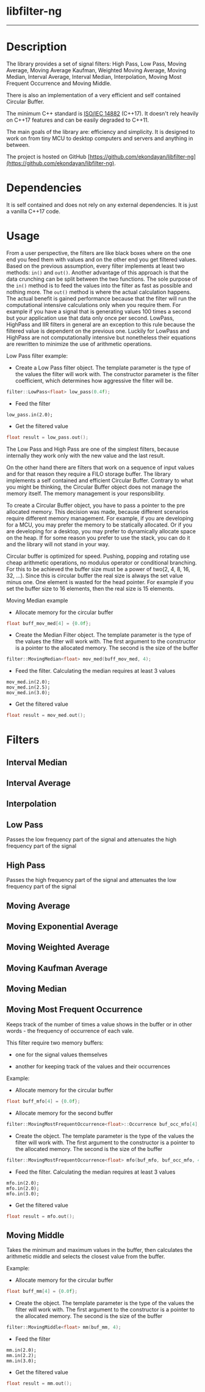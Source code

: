 # libfilter-ng

---

# Description

The library provides a set of signal filters: High Pass, Low Pass, Moving Average, Moving Average Kaufman, Weighted Moving Average, Moving Median, Interval Average, Interval Median, Interpolation, Moving Most Frequent Occurrence and Moving Middle.

There is also an implementation of a very efficient and self contained Circular Buffer.

The minimum C++ standard is [ISO/IEC 14882](https://en.wikipedia.org/wiki/ISO/IEC_14882) (C++17). It doesn't rely heavily on C++17 features and can be easily degraded to C++11.

The main goals of the library are: efficiency and simplicity. It is designed to work on from tiny MCU to desktop computers and servers and anything in between.

The project is hosted on GitHub [https://github.com/ekondayan/libfilter-ng](https://github.com/ekondayan/libfilter-ng).

# Dependencies

It is self contained and does not rely on any external dependencies. It is  just a vanilla C++17 code.

# Usage

From a user perspective, the filters are like black boxes where on the one end you feed them with values and on the other end you get filtered values. Based on the previous assumption,  every filter implements at least two methods: `in()` and  `out()`. Another advantage of this approach is that the data crunching can be split between the two functions. The sole purpose of the `in()` method is to feed the values into the filter as fast as possible and nothing more. The `out()` method is where the actual calculation happens. The actual benefit is gained performance because that the filter will run the computational intensive calculations only when you require them. For example if you have a signal that is generating values 100 times a second but your application use that data only once per second. LowPass, HighPass and IIR filters in general are an exception to this rule because the filtered value is dependent on the previous one. Luckily for LowPass and HighPass are not computationally intensive but nonetheless their equations are rewritten to minimize the use of arithmetic operations.

Low Pass filter example:

- Create a Low Pass filter object. 
  The template parameter is the type of the values the filter will work with.
  The constructor parameter is the filter coefficient, which determines how aggressive the filter will be.

```c++
filter::LowPass<float> low_pass(0.4f);
```

- Feed the filter

```
low_pass.in(2.0);
```

- Get the filtered value

```c++
float result = low_pass.out();
```

The Low Pass and High Pass are one of the simplest filters, because internally they work only with the new value and the last result. 

On the other hand there are filters that work on a sequence of input values and for that reason they require a FILO storage buffer. The library implements a self contained and efficient Circular Buffer. Contrary to what you might be thinking, the Circular Buffer object does not manage the memory itself. The memory management is your responsibility. 

To create a Circular Buffer object, you have to pass a pointer to the pre allocated memory. This decision was made, because different scenarios require different memory management. For example, if you are developing for a MCU, you may prefer the memory to be statically allocated. Or if you are developing for a desktop, you may prefer to dynamically allocate space on the heap. If for some reason you prefer to use the stack, you can do it and the library will not stand in your way.

Circular buffer is optimized for speed. Pushing, popping and rotating use cheap arithmetic operations, no modulus operator or conditional branching. For this to be achieved the buffer size must be a power of two(2, 4, 8, 16, 32, ...). Since this is circular buffer the real size is always the set value minus one. One element is wasted for the head pointer. For example if you set the buffer size to 16 elements, then the real size is 15 elements. 

Moving Median example

- Allocate memory for the circular buffer

```c++
float buff_mov_med[4] = {0.0f};
```

- Create the Median Filter object. The template parameter is the type of the values the filter will work with. The first argument to the constructor is a pointer to the allocated memory. The second is the size of the buffer

```c++
filter::MovingMedian<float> mov_med(buff_mov_med, 4);
```

- Feed the filter. Calculating the median requires at least 3 values

```
mov_med.in(2.0);
mov_med.in(2.5);
mov_med.in(3.0);
```

- Get the filtered value

```c++
float result = mov_med.out();
```

# Filters

## Interval Median

## Interval Average

## Interpolation

## Low Pass

Passes the low frequency part of the signal and attenuates the high frequency part of the signal

## High Pass

Passes the high frequency part of the signal and attenuates the low frequency part of the signal

## Moving Average

## Moving Exponential Average

## Moving Weighted Average

## Moving Kaufman Average

## Moving Median

## Moving Most Frequent Occurrence

Keeps track of the number of times a value shows in the buffer or in other words - the frequency of occurrence of each vale.

This filter require two memory buffers:

- one for the signal values themselves

- another for keeping track of the values and their occurrences

Example:

- Allocate memory for the circular buffer

```c++
float buff_mfo[4] = {0.0f};
```

- Allocate memory for the second buffer

```c++
filter::MovingMostFrequentOccurrence<float>::Occurrence buf_occ_mfo[4];
```

- Create the object. The template parameter is the type of the values the filter will work with. The first argument to the constructor is a pointer to the allocated memory. The second is the size of the buffer

```c++
filter::MovingMostFrequentOccurrence<float> mfo(buf_mfo, buf_occ_mfo, 4);
```

- Feed the filter. Calculating the median requires at least 3 values

```
mfo.in(2.0);
mfo.in(2.0);
mfo.in(3.0);
```

- Get the filtered value

```c++
float result = mfo.out();
```

## Moving Middle

Takes the minimum and maximum values in the buffer, then calculates the arithmetic middle and selects the closest value from the buffer.

Example:

- Allocate memory for the circular buffer

```c++
float buff_mm[4] = {0.0f};
```

- Create the object. The template parameter is the type of the values the filter will work with. The first argument to the constructor is a pointer to the allocated memory. The second is the size of the buffer

```c++
filter::MovingMiddle<float> mm(buf_mm, 4);
```

- Feed the filter

```
mm.in(2.0);
mm.in(2.2);
mm.in(3.0);
```

- Get the filtered value

```c++
float result = mm.out();
```




